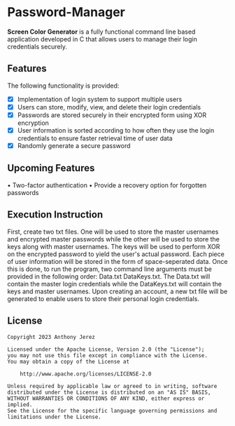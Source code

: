 # Password-Manager

**Screen Color Generator** is a fully functional command line based application developed in C that allows users to manage their login credentials securely. 

## Features
The following functionality is provided:

- [x] Implementation of login system to support multiple users 
- [x] Users can store, modify, view, and delete their login credentials 
- [x] Passwords are stored securely in their encrypted form using XOR encryption
- [x] User information is sorted according to how often they use the login credentials to ensure faster retrieval time of user data
- [x] Randomly generate a secure password

## Upcoming Features
• Two-factor authentication 
• Provide a recovery option for forgotten passwords

## Execution Instruction
First, create two txt files. One will be used to store the master usernames and encrypted master passwords while the other will be used to store the keys along with master usernames. The
keys will be used to perform XOR on the encrypted password to yield the user's actual password. Each piece of user information will be stored in the form of space-seperated data. Once this is done, 
to run the program, two command line arguments must be provided in the following order: Data.txt DataKeys.txt. The Data.txt will contain the master login credentials while the DataKeys.txt will
contain the keys and master usernames. Upon creating an account, a new txt file will be generated to enable users to store their personal login credentials. 

## License

    Copyright 2023 Anthony Jerez

    Licensed under the Apache License, Version 2.0 (the "License");
    you may not use this file except in compliance with the License.
    You may obtain a copy of the License at

        http://www.apache.org/licenses/LICENSE-2.0

    Unless required by applicable law or agreed to in writing, software
    distributed under the License is distributed on an "AS IS" BASIS,
    WITHOUT WARRANTIES OR CONDITIONS OF ANY KIND, either express or implied.
    See the License for the specific language governing permissions and
    limitations under the License.
